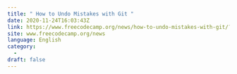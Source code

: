 ```yaml
---
title: " How to Undo Mistakes with Git "
date: 2020-11-24T16:03:43Z
link: https://www.freecodecamp.org/news/how-to-undo-mistakes-with-git/?utm_medium=RSS&utm_source=news.12bit.vn
site: www.freecodecamp.org/news
language: English
category:
  -   
draft: false
---
```

